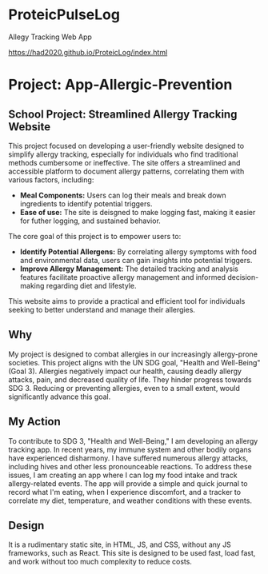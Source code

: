 # ProteicPulseLog
 Allegy Tracking Web App

https://had2020.github.io/ProteicLog/index.html

# Project: App-Allergic-Prevention

## School Project: Streamlined Allergy Tracking Website

This project focused on developing a user-friendly website designed to simplify allergy tracking, especially for individuals who find traditional methods cumbersome or ineffective.  The site offers a streamlined and accessible platform to document allergy patterns, correlating them with various factors, including:

*   **Meal Components:** Users can log their meals and break down ingredients to identify potential triggers.
*   **Ease of use:** The site is deisgned to make logging fast, making it easier for futher logging, and sustained behavior.

The core goal of this project is to empower users to:

*   **Identify Potential Allergens:** By correlating allergy symptoms with food and environmental data, users can gain insights into potential triggers.
*   **Improve Allergy Management:**  The detailed tracking and analysis features facilitate proactive allergy management and informed decision-making regarding diet and lifestyle.

This website aims to provide a practical and efficient tool for individuals seeking to better understand and manage their allergies.

## Why 
My project is designed to combat allergies in our increasingly allergy-prone societies. This project aligns with the UN SDG goal, "Health and Well-Being" (Goal 3). Allergies negatively impact our health, causing deadly allergy attacks, pain, and decreased quality of life.  They hinder progress towards SDG 3. Reducing or preventing allergies, even to a small extent, would significantly advance this goal.

## My Action

To contribute to SDG 3, "Health and Well-Being," I am developing an allergy tracking app.  In recent years, my immune system and other bodily organs have experienced disharmony. I have suffered numerous allergy attacks, including hives and other less pronounceable reactions. To address these issues, I am creating an app where I can log my food intake and track allergy-related events. The app will provide a simple and quick journal to record what I'm eating, when I experience discomfort, and a tracker to correlate my diet, temperature, and weather conditions with these events.

## Design
It is a rudimentary static site, in HTML, JS, and CSS, without any JS frameworks, such as React. This site is designed to be used fast, load fast, and work without too much complexity to reduce costs.  

